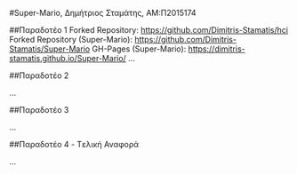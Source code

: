 #Super-Mario, Δημήτριος Σταμάτης, ΑΜ:Π2015174

##Παραδοτέο 1
Forked Repository: https://github.com/Dimitris-Stamatis/hci
Forked Repository (Super-Mario): https://github.com/Dimitris-Stamatis/Super-Mario
GH-Pages (Super-Mario): https://dimitris-stamatis.github.io/Super-Mario/
...

##Παραδοτέο 2

...

##Παραδοτέο 3

...

##Παραδοτέο 4 - Tελική Αναφορά

...

